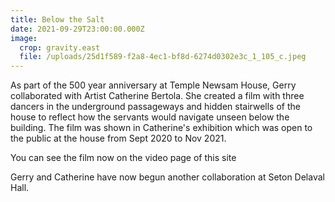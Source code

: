 ```yaml
---
title: Below the Salt
date: 2021-09-29T23:00:00.000Z
image:
  crop: gravity.east
  file: /uploads/25d1f589-f2a8-4ec1-bf8d-6274d0302e3c_1_105_c.jpeg
---
```

As part of the 500 year anniversary at Temple Newsam House, Gerry collaborated with Artist Catherine Bertola. She created a film with three dancers in the underground passageways and hidden stairwells of the house to reflect how the servants would navigate unseen below the building.  The film was shown in Catherine's exhibition which was open to the public at the house from Sept 2020 to Nov 2021. 

You can see the film now on the video page of this site

Gerry and Catherine have now begun another collaboration at Seton Delaval Hall.